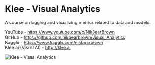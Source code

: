 # Klee - Visual Analytics

A course on logging and visualizing metrics related to data and models. 

YouTube - https://www.youtube.com/c/NikBearBrown   
GitHub - https://github.com/nikbearbrown/Visual_Analytics   
Kaggle - https://www.kaggle.com/nikbearbrown   
Klee.ai (Visual AI) - http://klee.ai    

![Klee - Visual Analytics](https://github.com/nikbearbrown/Visual_Analytics/blob/main/IMG/Klee_Visual_Analytics.png?raw=true)



